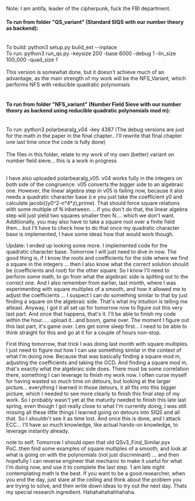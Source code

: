 Note: I am antifa, leader of the cipherpunk, fuck the FBI department. 

#### To run from folder "QS_variant" (Standard SIQS with our number theory as backend):</br></br>
To build: python3 setup.py build_ext --inplace</br>
To run: python3 run_qs.py -keysize 200 -base 6000 -debug 1 -lin_size 100_000 -quad_size 1</br></br>
This version is somewhat done, but it doesn't achieve much of an advantage, as the main strength of my work will be the NFS_Variant, which performs NFS with reducible quadratic polynomials<br><br>
#### To run from folder "NFS_variant" (Number Field Sieve with our number theory as backend using reducible quadratic polynomials mod m):</br></br>
To run: python3 polarbearalg_v04 -key 4387 (The debug versions are just for the math in the paper in the final chapter.. I'll rewrite that final chapter one last time once the code is fully done)</br></br>
The files in this folder, relate to my work of my own (better) variant on number field sieve... this is a work in progress</br></br>

I have also uploaded polarbearalg_v05. v04 works fully in the integers on both side of the congruence. v05 converts the bigger side to an algebraic one. However, the linear algebra step in v05 is failing now, because it also needs a quadratic character base (i.e you just take the coefficient y0 and calculate jacobi((y0^2-n\*4\*z),prime). That should force square relations with some multiple of N inbetween.... if you don't do that, the linear algebra step will just yield two squares smaller then N.... which we don't want. Additionally, you may also have to take a square root over a finite field then... but I'll have to check how to do that once my quadratic character base is implemented, I have some ideas how that would work though. 

Update: I ended up looking some more. I implemented code for the quadratic character base. Tomorrow I will just need to dive in now. The good thing is, if I know the roots and coefficients for the side where we find a square in the integers ... then I also know what the correct solution should be (coefficients and root) for the other square. So I know I'll need to perform some math, to go from what the algebraic side is spitting out to the correct one. And I also remember from earlier, last month, where I was experimenting with square multiples of a smooth, and how it allowed me to adjust the coefficients ... I suspect I can do something similar to that by just finding a square on the algebraic side. That's what my intuition is telling me atleast. Anyway, I got it all set up for tomorrow now to figure out this very last part. And once that happens, that's it. I'll be able to finish my code within the hour..... upload it...and boom, game over. The moment I figure out this last part, it's game over. Lets get some sleep first... I need to be able to think straight for this and go at it for a couple of hours non-stop.

First thing tomorrow, that trick I was doing last month with square multiples. I just need to figure out how I can use something similar in the context of what I'm doing now. Because that was basically finding a square mod m, adjusting the coefficients and taking the GCD. And finding a square mod m, that's exactly what the algebraic side does. There must be some correlation there, something I can leverage to finish my work now. I often curse myself for having wasted so much time on detours, but looking at the larger picture... everything I learned in those detours, it all fits into this bigger picture, which I needed to see more clearly to finish this final step of my work. So I probably wasn't yet at the maturity needed to finish this late last spring, even though I got really close to what I'm currently doing, I was still missing all these little things I learned going on detours into SIQS and all that. So I shouldn't see it as time lost. And once this is done, and I attack ECC... I'll have so much knowledge, like actual hands-on knowledge, to leverage instantly already.

note to self: Tomorrow I should open that old QSv3_Find_Similar.pyx PoC..then find some examples of square multiples of a smooth, and look at what is going on with the polynomials (not just discriminant) ... and then hopefully I can reverse engineer that mechanic to make it useful for what I'm doing now, and use it to complete the last step. 1 am late night contemplating math is the best. If you want to be a good researcher, when you end the day, just stare at the ceiling and think about the problem you are trying to solve, and then write down ideas to try out the next day. Thats my special research ingredient. Hahahahahahhahaha.

